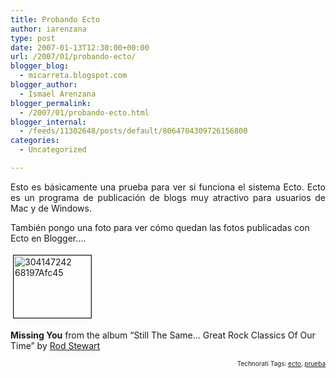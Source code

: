```yaml
---
title: Probando Ecto
author: iarenzana
type: post
date: 2007-01-13T12:30:00+00:00
url: /2007/01/probando-ecto/
blogger_blog:
  - micarreta.blogspot.com
blogger_author:
  - Ismael Arenzana
blogger_permalink:
  - /2007/01/probando-ecto.html
blogger_internal:
  - /feeds/11302648/posts/default/8064704309726156800
categories:
  - Uncategorized

---
```

<p style="text-align:justify;">
  Esto es básicamente una prueba para ver si funciona el sistema Ecto. Ecto es un programa de publicación de blogs muy atractivo para usuarios de Mac y de Windows.
</p>

También pongo una foto para ver cómo quedan las fotos publicadas con Ecto en Blogger&#8230;.

<p style="text-align:justify;">
  <a href="http://farm1.static.flickr.com/106/304147242_68197afc45.jpg"><img src="http://farm1.static.flickr.com/106/304147242_68197afc45.jpg" height="100" width="124" border="1" hspace="4" vspace="4" alt="304147242 68197Afc45" /></a>
</p>

**Missing You** from the album &#8220;Still The Same&#8230; Great Rock Classics Of Our Time&#8221; by [Rod Stewart][1]

<!-- technorati tags start -->

<p style="text-align:right;font-size:10px;">
  Technorati Tags: <a href="http://www.technorati.com/tag/ecto" rel="tag">ecto</a>, <a href="http://www.technorati.com/tag/prueba" rel="tag">prueba</a>
</p>

<!-- technorati tags end -->

 [1]: http://www.google.com/search?q=%22Rod%20Stewart%22